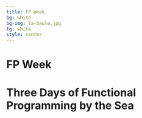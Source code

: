 ```yaml
---
title: FP Week
bg: white
bg-img: la-baule.jpg
fg: white
style: center
---
```


# FP Week

# Three Days of Functional Programming by the Sea


